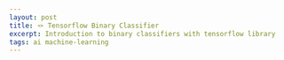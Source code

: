 ```yaml
---
layout: post
title: 🪢 Tensorflow Binary Classifier
excerpt: Introduction to binary classifiers with tensorflow library
tags: ai machine-learning
---
```

